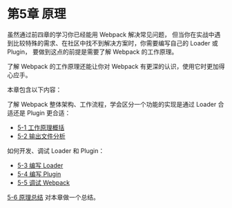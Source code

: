 # 第5章 原理

虽然通过前四章的学习你已经能用 Webpack 解决常见问题， 但当你在实战中遇到比较特殊的需求、在社区中找不到解决方案时，你需要编写自己的 Loader 或 Plugin， 要做到这点的前提是需要了解 Webpack 的工作原理。

了解 Webpack 的工作原理还能让你对 Webpack 有更深的认识，使用它时更加得心应手。

本章包含以下内容：

了解 Webpack 整体架构、工作流程，学会区分一个功能的实现是通过 Loader 合适还是 Plugin 更合适：

- [5-1 工作原理概括](http://webpack.wuhaolin.cn/5%E5%8E%9F%E7%90%86/5-1%E5%B7%A5%E4%BD%9C%E5%8E%9F%E7%90%86%E6%A6%82%E6%8B%AC.html)
- [5-2 输出文件分析](http://webpack.wuhaolin.cn/5%E5%8E%9F%E7%90%86/5-2%E8%BE%93%E5%87%BA%E6%96%87%E4%BB%B6%E5%88%86%E6%9E%90.html)

如何开发、调试 Loader 和 Plugin：

- [5-3 编写 Loader](http://webpack.wuhaolin.cn/5%E5%8E%9F%E7%90%86/5-3%E7%BC%96%E5%86%99Loader.html)
- [5-4 编写 Plugin](http://webpack.wuhaolin.cn/5%E5%8E%9F%E7%90%86/5-4%E7%BC%96%E5%86%99Plugin.html)
- [5-5 调试 Webpack](http://webpack.wuhaolin.cn/5%E5%8E%9F%E7%90%86/5-5%E8%B0%83%E8%AF%95Webpack.html)

[5-6 原理总结](http://webpack.wuhaolin.cn/5%E5%8E%9F%E7%90%86/5-6%E5%8E%9F%E7%90%86%E6%80%BB%E7%BB%93.html) 对本章做一个总结。